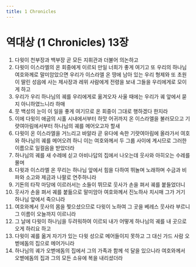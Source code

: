 ```yaml
---
title: 1 Chronicles
---
```


# 역대상 (1 Chronicles) 13장
1. 다윗이 천부장과 백부장 곧 모든 지휘관과 더불어 의논하고
1. 다윗이 이스라엘의 온 회중에게 이르되 만일 너희가 좋게 여기고 또 우리의 하나님 여호와께로 말미암았으면 우리가 이스라엘 온 땅에 남아 있는 우리 형제와 또 초원이 딸린 성읍에 사는 제사장과 레위 사람에게 전령을 보내 그들을 우리에게로 모이게 하고
1. 우리가 우리 하나님의 궤를 우리에게로 옮겨오자 사울 때에는 우리가 궤 앞에서 묻지 아니하였느니라 하매
1. 뭇 백성의 눈이 이 일을 좋게 여기므로 온 회중이 그대로 행하겠다 한지라
1. 이에 다윗이 애굽의 시홀 시내에서부터 하맛 어귀까지 온 이스라엘을 불러모으고 기럇여아림에서부터 하나님의 궤를 메어오고자 할새
1. 다윗이 온 이스라엘을 거느리고 바알라 곧 유다에 속한 기럇여아림에 올라가서 여호와 하나님의 궤를 메어오려 하니 이는 여호와께서 두 그룹 사이에 계시므로 그러한 이름으로 일컬음을 받았더라
1. 하나님의 궤를 새 수레에 싣고 아비나답의 집에서 나오는데 웃사와 아히오는 수레를 몰며
1. 다윗과 이스라엘 온 무리는 하나님 앞에서 힘을 다하여 뛰놀며 노래하며 수금과 비파와 소고와 제금과 나팔로 연주하니라
1. 기돈의 타작 마당에 이르러서는 소들이 뛰므로 웃사가 손을 펴서 궤를 붙들었더니
1. 웃사가 손을 펴서 궤를 붙듦으로 말미암아 여호와께서 진노하사 치시매 그가 거기 하나님 앞에서 죽으니라
1. 여호와께서 웃사의 몸을 찢으셨으므로 다윗이 노하여 그 곳을 베레스 웃사라 부르니 그 이름이 오늘까지 이르니라
1. 그 날에 다윗이 하나님을 두려워하여 이르되 내가 어떻게 하나님의 궤를 내 곳으로 오게 하리요 하고
1. 다윗이 궤를 옮겨 자기가 있는 다윗 성으로 메어들이지 못하고 그 대신 가드 사람 오벧에돔의 집으로 메어가니라
1. 하나님의 궤가 오벧에돔의 집에서 그의 가족과 함께 석 달을 있으니라 여호와께서 오벧에돔의 집과 그의 모든 소유에 복을 내리셨더라